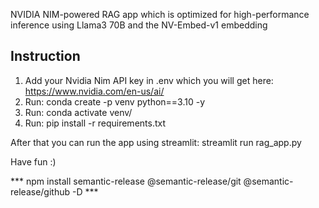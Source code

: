 NVIDIA NIM-powered RAG app which is optimized for high-performance inference using Llama3 70B and the NV-Embed-v1 embedding

## Instruction
1. Add your Nvidia Nim API key in .env which you will get here: https://www.nvidia.com/en-us/ai/
2. Run: conda create -p venv python==3.10 -y
3. Run: conda activate venv/
4. Run: pip install -r requirements.txt

After that you can run the app using streamlit: streamlit run rag_app.py

Have fun :)


*** npm install semantic-release @semantic-release/git @semantic-release/github -D ***
